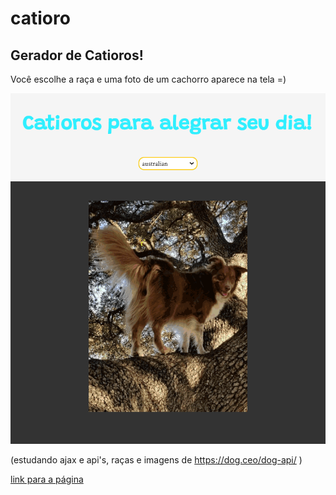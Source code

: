 # catioro

## Gerador de Catioros!

Você escolhe a raça e uma foto de um cachorro aparece na tela =)

![](catioro.gif)

(estudando ajax e api's, raças e imagens de https://dog.ceo/dog-api/ )

[link para a página](https://paulahemsi.github.io/catioro/)
